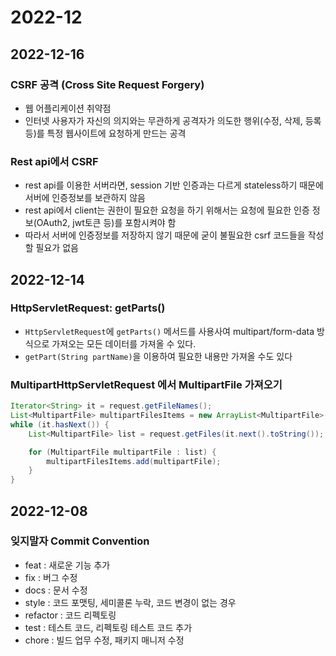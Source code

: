 # 2022-12

## 2022-12-16

### CSRF 공격 (Cross Site Request Forgery)

- 웹 어플리케이션 취약점
- 인터넷 사용자가 자신의 의지와는 무관하게 공격자가 의도한 행위(수정, 삭제, 등록 등)를 특정 웹사이트에 요청하게 만드는 공격

### Rest api에서 CSRF

- rest api를 이용한 서버라면, session 기반 인증과는 다르게 stateless하기 때문에 서버에 인증정보를 보관하지 않음
- rest api에서 client는 권한이 필요한 요청을 하기 위해서는 요청에 필요한 인증 정보(OAuth2, jwt토큰 등)를 포함시켜야 함
- 따라서 서버에 인증정보를 저장하지 않기 때문에 굳이 불필요한 csrf 코드들을 작성할 필요가 없음

## 2022-12-14

### HttpServletRequest: getParts()
- `HttpServletRequest`에 `getParts()` 메서드를 사용사여 multipart/form-data 방식으로 가져오는 모든 데이터를 가져올 수 있다.
- `getPart(String partName)`을 이용하여 필요한 내용만 가져올 수도 있다

### MultipartHttpServletRequest 에서 MultipartFile 가져오기

```java
Iterator<String> it = request.getFileNames();
List<MultipartFile> multipartFilesItems = new ArrayList<MultipartFile>();
while (it.hasNext()) {
    List<MultipartFile> list = request.getFiles(it.next().toString());

    for (MultipartFile multipartFile : list) {
        multipartFilesItems.add(multipartFile);
    }
}
```


## 2022-12-08

### 잊지말자 Commit Convention
- feat : 새로운 기능 추가
- fix : 버그 수정
- docs : 문서 수정
- style : 코드 포맷팅, 세미콜론 누락, 코드 변경이 없는 경우
- refactor : 코드 리펙토링
- test : 테스트 코드, 리펙토링 테스트 코드 추가
- chore : 빌드 업무 수정, 패키지 매니저 수정

